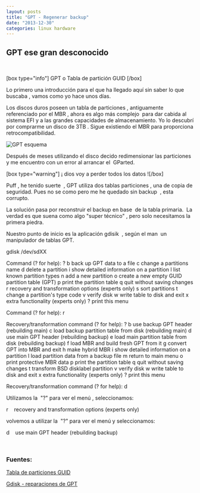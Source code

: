```yaml
---
layout: posts
title: "GPT - Regenerar backup"
date: "2013-12-30"
categories: linux hardware
---
```


## GPT ese gran desconocido

 

\[box type="info"\] GPT o Tabla de partición GUID \[/box\]

Lo primero una introducción para el que ha llegado aquí sin saber lo que buscaba , vamos como yo hace unos días.

Los discos duros poseen un tabla de particiones , antiguamente referenciado por el MBR , ahora es algo más complejo  para dar cabida al sistema EFI y a las grandes capacidades de almacenamiento. Yo lo descubrí por comprarme un disco de 3TB . Sigue existiendo el MBR para proporciona retrocompatibilidad.

![GPT esquema](https://upload.wikimedia.org/wikipedia/commons/0/07/GUID_Partition_Table_Scheme.svg)

Después de meses utilizando el disco decido redimensionar las particiones  y me encuentro con un error al arrancar el  GParted.

\[box type="warning"\] ¡ dios voy a perder todos los datos !\[/box\]

Puff , he tenido suerte  , GPT utiliza dos tablas particiones , una de copia de seguridad. Pues no se como pero me he quedado sin backup  , esta corrupto.

La solución pasa por reconstruir el backup en base  de la tabla primaria.  La verdad es que suena como algo "super técnico" , pero solo necesitamos la primera piedra.

Nuestro punto de inicio es la aplicación gdisik  , según el man  un manipulador de tablas GPT.

 gdisk /dev/sdXX

Command (? for help): ?
b	back up GPT data to a file
c	change a partitions name
d	delete a partition
i	show detailed information on a partition
l	list known partition types
n	add a new partition
o	create a new empty GUID partition table (GPT)
p	print the partition table
q	quit without saving changes
r	recovery and transformation options (experts only)
s	sort partitions
t	change a partition's type code
v	verify disk
w	write table to disk and exit
x	extra functionality (experts only)
?	print this menu

Command (? for help): r

Recovery/transformation command (? for help): ?
b	use backup GPT header (rebuilding main)
c	load backup partition table from disk (rebuilding main)
d	use main GPT header (rebuilding backup)
e	load main partition table from disk (rebuilding backup)
f	load MBR and build fresh GPT from it
g	convert GPT into MBR and exit
h	make hybrid MBR
i	show detailed information on a partition
l	load partition data from a backup file
m	return to main menu
o	print protective MBR data
p	print the partition table
q	quit without saving changes
t	transform BSD disklabel partition
v	verify disk
w	write table to disk and exit
x	extra functionality (experts only)
?	print this menu

Recovery/transformation command (? for help): d

Utilizamos la  "?" para ver el menú , seleccionamos:

r    recovery and transformation options (experts only)

volvemos a utilizar la  "?" para ver el menú y seleccionamos:

d    use main GPT header (rebuilding backup)

 

### Fuentes:

[Tabla de particiones GUID](https://es.wikipedia.org/wiki/Tabla_de_particiones_GUID "Tabla de particiones GUID")

[Gdisk - reparaciones de GPT](https://www.rodsbooks.com/gdisk/repairing.html "gdisk repararciones")
